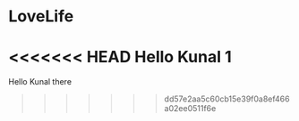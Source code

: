 # LoveLife
<<<<<<< HEAD
Hello Kunal 1
=======
Hello Kunal there
>>>>>>> dd57e2aa5c60cb15e39f0a8ef466a02ee0511f6e
